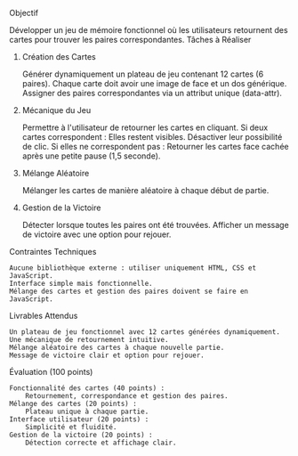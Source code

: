 Objectif

Développer un jeu de mémoire fonctionnel où les utilisateurs retournent des cartes pour trouver les paires correspondantes.
Tâches à Réaliser
1. Création des Cartes

    Générer dynamiquement un plateau de jeu contenant 12 cartes (6 paires).
    Chaque carte doit avoir une image de face et un dos générique.
    Assigner des paires correspondantes via un attribut unique (data-attr).

2. Mécanique du Jeu

    Permettre à l'utilisateur de retourner les cartes en cliquant.
    Si deux cartes correspondent :
        Elles restent visibles.
        Désactiver leur possibilité de clic.
    Si elles ne correspondent pas :
        Retourner les cartes face cachée après une petite pause (1,5 seconde).

3. Mélange Aléatoire

    Mélanger les cartes de manière aléatoire à chaque début de partie.

4. Gestion de la Victoire

    Détecter lorsque toutes les paires ont été trouvées.
    Afficher un message de victoire avec une option pour rejouer.

Contraintes Techniques

    Aucune bibliothèque externe : utiliser uniquement HTML, CSS et JavaScript.
    Interface simple mais fonctionnelle.
    Mélange des cartes et gestion des paires doivent se faire en JavaScript.

Livrables Attendus

    Un plateau de jeu fonctionnel avec 12 cartes générées dynamiquement.
    Une mécanique de retournement intuitive.
    Mélange aléatoire des cartes à chaque nouvelle partie.
    Message de victoire clair et option pour rejouer.

Évaluation (100 points)

    Fonctionnalité des cartes (40 points) :
        Retournement, correspondance et gestion des paires.
    Mélange des cartes (20 points) :
        Plateau unique à chaque partie.
    Interface utilisateur (20 points) :
        Simplicité et fluidité.
    Gestion de la victoire (20 points) :
        Détection correcte et affichage clair.

